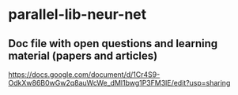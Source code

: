 # parallel-lib-neur-net
## Doc file with open questions and learning material (papers and articles)
https://docs.google.com/document/d/1Cr4S9-OdkXw86B0wGw2q8auWcWe_dMl1bwg1P3FM3lE/edit?usp=sharing
